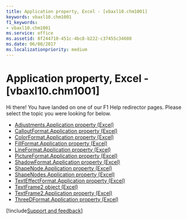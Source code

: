 ```yaml
---
title: Application property, Excel - [vbaxl10.chm1001]
keywords: vbaxl10.chm1001
f1_keywords:
- vbaxl10.chm1001
ms.service: office
ms.assetid: 8f244710-451c-4bc8-b222-c37455c34608
ms.date: 06/08/2017
ms.localizationpriority: medium
---
```



# Application property, Excel - [vbaxl10.chm1001]

Hi there! You have landed on one of our F1 Help redirector pages. Please select the topic you were looking for below.

- [Adjustments.Application property (Excel)](https://msdn.microsoft.com/library/2875f3fa-d584-2ba5-c445-ac4dbad25af2%28Office.15%29.aspx)
- [CalloutFormat.Application property (Excel)](https://msdn.microsoft.com/library/7fd1dc42-b429-4578-63fe-f26b1423c743%28Office.15%29.aspx)
- [ColorFormat.Application property (Excel)](https://msdn.microsoft.com/library/e9b68987-dceb-8bd6-13af-be60076e3e73%28Office.15%29.aspx)
- [FillFormat.Application property (Excel)](https://msdn.microsoft.com/library/845678ab-b55a-9d69-2d18-64b085d221f8%28Office.15%29.aspx)
- [LineFormat.Application property (Excel)](https://msdn.microsoft.com/library/c90f22c9-b9e5-a91c-23fb-3301b709000a%28Office.15%29.aspx)
- [PictureFormat.Application property (Excel)](https://msdn.microsoft.com/library/afc9ab72-cf23-a4de-1c21-4d4e28bd623b%28Office.15%29.aspx)
- [ShadowFormat.Application property (Excel)](https://msdn.microsoft.com/library/f3e3a466-a347-9938-aecd-bd2ed9b2faa3%28Office.15%29.aspx)
- [ShapeNode.Application property (Excel)](https://msdn.microsoft.com/library/98e77d56-875c-7696-2b2d-5f36409fa129%28Office.15%29.aspx)
- [ShapeNodes.Application property (Excel)](https://msdn.microsoft.com/library/f8c667c9-26d7-4acc-f0d2-4312e771d57a%28Office.15%29.aspx)
- [TextEffectFormat.Application property (Excel)](https://msdn.microsoft.com/library/32568bbc-b3c9-b8d4-d195-34503edba9e0%28Office.15%29.aspx)
- [TextFrame2 object (Excel)](https://msdn.microsoft.com/library/66ba23e5-9b15-b954-a1db-1bd19b4eb90d%28Office.15%29.aspx)
- [TextFrame2.Application property (Excel)](https://msdn.microsoft.com/library/bb5aeb3a-f8d7-3752-27a5-ff1eedd7d4db%28Office.15%29.aspx)
- [ThreeDFormat.Application property (Excel)](https://msdn.microsoft.com/library/3921f7fa-7ce8-3a70-acb2-45c8913dd909%28Office.15%29.aspx)

[!include[Support and feedback](~/includes/feedback-boilerplate.md)]